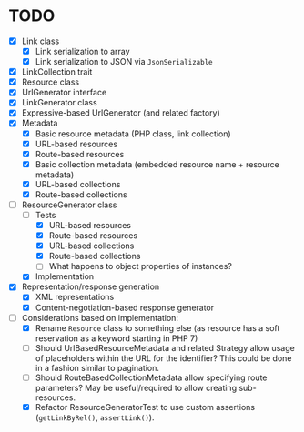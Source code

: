# TODO

- [x] Link class
  - [x] Link serialization to array
  - [x] Link serialization to JSON via `JsonSerializable`
- [x] LinkCollection trait
- [x] Resource class
- [x] UrlGenerator interface
- [x] LinkGenerator class
- [x] Expressive-based UrlGenerator (and related factory)
- [x] Metadata
  - [x] Basic resource metadata (PHP class, link collection)
  - [x] URL-based resources
  - [x] Route-based resources
  - [x] Basic collection metadata (embedded resource name + resource metadata)
  - [x] URL-based collections
  - [x] Route-based collections
- [ ] ResourceGenerator class
  - [ ] Tests
    - [x] URL-based resources
    - [x] Route-based resources
    - [x] URL-based collections
    - [x] Route-based collections
    - [ ] What happens to object properties of instances?
  - [x] Implementation
- [x] Representation/response generation
  - [x] XML representations
  - [x] Content-negotiation-based response generator
- [ ] Considerations based on implementation:
  - [x] Rename `Resource` class to something else (as resource has a soft
    reservation as a keyword starting in PHP 7)
  - [ ] Should UrlBasedResourceMetadata and related Strategy allow usage of
    placeholders within the URL for the identifier? This could be done in a
    fashion similar to pagination.
  - [ ] Should RouteBasedCollectionMetadata allow specifying route parameters?
    May be useful/required to allow creating sub-resources.
  - [x] Refactor ResourceGeneratorTest to use custom assertions (`getLinkByRel()`,
    `assertLink()`).
